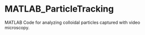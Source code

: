 # MATLAB_ParticleTracking
MATLAB Code for analyzing colloidal particles captured with video microscopy. 
